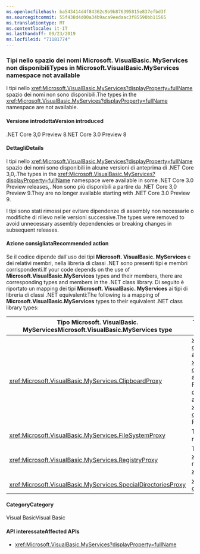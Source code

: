 ```yaml
---
ms.openlocfilehash: ba543414d4f84362c9b9b876395815e837efbd3f
ms.sourcegitcommit: 55f438d4d00a34b9aca9eedaac3f85590bb11565
ms.translationtype: MT
ms.contentlocale: it-IT
ms.lasthandoff: 09/23/2019
ms.locfileid: "71181774"
---
```

### <a name="types-in-microsoftvisualbasicmyservices-namespace-not-available"></a><span data-ttu-id="cfb35-101">Tipi nello spazio dei nomi Microsoft. VisualBasic. MyServices non disponibili</span><span class="sxs-lookup"><span data-stu-id="cfb35-101">Types in Microsoft.VisualBasic.MyServices namespace not available</span></span>

<span data-ttu-id="cfb35-102">I tipi nello <xref:Microsoft.VisualBasic.MyServices?displayProperty=fullName> spazio dei nomi non sono disponibili.</span><span class="sxs-lookup"><span data-stu-id="cfb35-102">The types in the <xref:Microsoft.VisualBasic.MyServices?displayProperty=fullName> namespace are not available.</span></span>

#### <a name="version-introduced"></a><span data-ttu-id="cfb35-103">Versione introdotta</span><span class="sxs-lookup"><span data-stu-id="cfb35-103">Version introduced</span></span>

<span data-ttu-id="cfb35-104">.NET Core 3,0 Preview 8</span><span class="sxs-lookup"><span data-stu-id="cfb35-104">.NET Core 3.0 Preview 8</span></span>

#### <a name="details"></a><span data-ttu-id="cfb35-105">Dettagli</span><span class="sxs-lookup"><span data-stu-id="cfb35-105">Details</span></span>

<span data-ttu-id="cfb35-106">I tipi nello <xref:Microsoft.VisualBasic.MyServices?displayProperty=fullName> spazio dei nomi sono disponibili in alcune versioni di anteprima di .NET Core 3,0,.</span><span class="sxs-lookup"><span data-stu-id="cfb35-106">The types in the <xref:Microsoft.VisualBasic.MyServices?displayProperty=fullName> namespace were available in some .NET Core 3.0 Preview releases,.</span></span> <span data-ttu-id="cfb35-107">Non sono più disponibili a partire da .NET Core 3,0 Preview 9.</span><span class="sxs-lookup"><span data-stu-id="cfb35-107">They are no longer available starting with .NET Core 3.0 Preview 9.</span></span>

<span data-ttu-id="cfb35-108">I tipi sono stati rimossi per evitare dipendenze di assembly non necessarie o modifiche di rilievo nelle versioni successive.</span><span class="sxs-lookup"><span data-stu-id="cfb35-108">The types were removed to avoid unnecessary assembly dependencies or breaking changes in subsequent releases.</span></span>
 
#### <a name="recommended-action"></a><span data-ttu-id="cfb35-109">Azione consigliata</span><span class="sxs-lookup"><span data-stu-id="cfb35-109">Recommended action</span></span>

<span data-ttu-id="cfb35-110">Se il codice dipende dall'uso dei tipi **Microsoft. VisualBasic. MyServices** e dei relativi membri, nella libreria di classi .NET sono presenti tipi e membri corrispondenti.</span><span class="sxs-lookup"><span data-stu-id="cfb35-110">If your code depends on the use of **Microsoft.VisualBasic.MyServices** types and their members, there are corresponding types and members in the .NET class library.</span></span> <span data-ttu-id="cfb35-111">Di seguito è riportato un mapping dei tipi **Microsoft. VisualBasic. MyServices** ai tipi di libreria di classi .NET equivalenti:</span><span class="sxs-lookup"><span data-stu-id="cfb35-111">The following is a mapping of  **Microsoft.VisualBasic.MyServices** types to their equivalent .NET class library types:</span></span>

|<span data-ttu-id="cfb35-112">Tipo Microsoft. VisualBasic. MyServices</span><span class="sxs-lookup"><span data-stu-id="cfb35-112">Microsoft.VisualBasic.MyServices type</span></span>|<span data-ttu-id="cfb35-113">Tipo libreria di classi .NET</span><span class="sxs-lookup"><span data-stu-id="cfb35-113">.NET class library type</span></span>|
|--|--|
|<xref:Microsoft.VisualBasic.MyServices.ClipboardProxy>|<span data-ttu-id="cfb35-114"><xref:System.Windows.Clipboard?displayProperty=nameWithType>per applicazioni WPF, <xref:System.Windows.Forms.Clipboard?displayProperty=nameWithType> per applicazioni Windows Forms</span><span class="sxs-lookup"><span data-stu-id="cfb35-114"><xref:System.Windows.Clipboard?displayProperty=nameWithType> for WPF applications, <xref:System.Windows.Forms.Clipboard?displayProperty=nameWithType> for Windows Forms applications</span></span>| 
|<xref:Microsoft.VisualBasic.MyServices.FileSystemProxy>|<span data-ttu-id="cfb35-115">Tipi nello <xref:System.IO> spazio dei nomi</span><span class="sxs-lookup"><span data-stu-id="cfb35-115">Types in the <xref:System.IO> namespace</span></span>|
|<xref:Microsoft.VisualBasic.MyServices.RegistryProxy>|<span data-ttu-id="cfb35-116">Tipi correlati al registro di sistema <xref:Microsoft.Win32> nello spazio dei nomi</span><span class="sxs-lookup"><span data-stu-id="cfb35-116">Registry-related types in the <xref:Microsoft.Win32> namespace</span></span>|
|<xref:Microsoft.VisualBasic.MyServices.SpecialDirectoriesProxy>|<xref:System.Environment.GetFolderPath%2A?displayProperty=nameWithType>|

#### <a name="category"></a><span data-ttu-id="cfb35-117">Category</span><span class="sxs-lookup"><span data-stu-id="cfb35-117">Category</span></span>

<span data-ttu-id="cfb35-118">Visual Basic</span><span class="sxs-lookup"><span data-stu-id="cfb35-118">Visual Basic</span></span>

#### <a name="affected-apis"></a><span data-ttu-id="cfb35-119">API interessate</span><span class="sxs-lookup"><span data-stu-id="cfb35-119">Affected APIs</span></span>

- <xref:Microsoft.VisualBasic.MyServices?displayProperty=fullName>

<!--

### Affected APIs

- `N:Microsoft.VisualBasic.MyServices`

-- >

